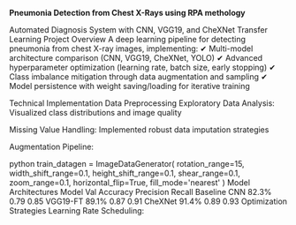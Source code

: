 **Pneumonia Detection from Chest X-Rays using RPA methology**


Automated Diagnosis System with CNN, VGG19, and CheXNet Transfer Learning
Project Overview
A deep learning pipeline for detecting pneumonia from chest X-ray images, implementing:
✔ Multi-model architecture comparison (CNN, VGG19, CheXNet, YOLO)
✔ Advanced hyperparameter optimization (learning rate, batch size, early stopping)
✔ Class imbalance mitigation through data augmentation and sampling
✔ Model persistence with weight saving/loading for iterative training

Technical Implementation
Data Preprocessing
Exploratory Data Analysis: Visualized class distributions and image quality

Missing Value Handling: Implemented robust data imputation strategies

Augmentation Pipeline:

python
train_datagen = ImageDataGenerator(
    rotation_range=15,
    width_shift_range=0.1,
    height_shift_range=0.1,
    shear_range=0.1,
    zoom_range=0.1,
    horizontal_flip=True,
    fill_mode='nearest'
)
Model Architectures
Model	Val Accuracy	Precision	Recall
Baseline CNN	82.3%	0.79	0.85
VGG19-FT	89.1%	0.87	0.91
CheXNet	91.4%	0.89	0.93
Optimization Strategies
Learning Rate Scheduling:


